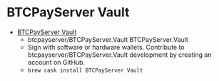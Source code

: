 # BTCPayServer Vault
- [BTCPayServer Vault](https://github.com/btcpayserver/BTCPayServer.Vault)
  -  btcpayserver/BTCPayServer.Vault BTCPayServer.Vault
  - Sign with software or hardware wallets. Contribute to btcpayserver/BTCPayServer.Vault development by creating an account on GitHub.
  - `brew cask install BTCPayServer Vault`

